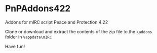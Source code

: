 # PnPAddons422
Addons for mIRC script Peace and Protection 4.22

Clone or download and extract the contents of the zip file to the `\addons` folder in `%appdata\mIRC`

Have fun!
